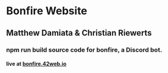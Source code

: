 # Bonfire Website
## Matthew Damiata & Christian Riewerts
### npm run build source code for bonfire, a Discord bot.
#### live at [bonfire.42web.io](http://www.bonfire.42web.io)
